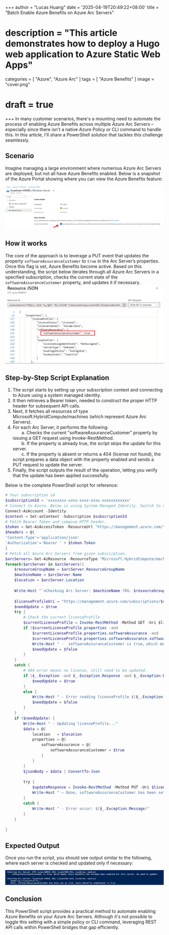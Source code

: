+++
author = "Lucas Huang"
date = '2025-04-19T20:49:22+08:00'
title = "Batch Enable Azure Benefits on Azure Arc Servers"
# description = "This article demonstrates how to deploy a Hugo web application to Azure Static Web Apps"
categories = [
    "Azure",
    "Azure Arc"
]
tags = [
    "Azure Benefits"
]
image = "cover.png"
# draft = true
+++
In many customer scenarios, there's a mounting need to automate the process of enabling Azure Benefits across multiple Azure Arc Servers – especially since there isn't a native Azure Policy or CLI command to handle this. In this article, I'll share a PowerShell solution that tackles this challenge seamlessly.

## Scenario   
Imagine managing a large environment where numerous Azure Arc Servers are deployed, but not all have Azure Benefits enabled. Below is a snapshot of the Azure Portal showing where you can view the Azure Benefits feature:

![Azure Benefits on Azure Arc Portal](image-cfc1572a-ea87-438b-9755-fcf89eb5f622.png)

## How it works
The core of the approach is to leverage a PUT event that updates the property `softwareAssuranceCustomer` to `true` in the Arc Server’s properties. Once this flag is set, Azure Benefits become active. Based on this understanding, the script below iterates through all Azure Arc Servers in a specified subscription, checks the current state of the `softwareAssuranceCustomer` property, and updates it if necessary.
![Azure Benefits Feature in Azure Arc json Property.png](Azure-Benefits-Feature-in-Azure-Arc-json-Property.png)

## Step-by-Step Script Explanation  
1. The script starts by setting up your subscription context and connecting to Azure using a system managed identity.  
2. It then retrieves a Bearer token, needed to construct the proper HTTP header for subsequent API calls.  
3. Next, it fetches all resources of type Microsoft.HybridCompute/machines (which represent Azure Arc Servers).  
4. For each Arc Server, it performs the following:  
  a. Checks the current "softwareAssuranceCustomer" property by issuing a GET request using Invoke-RestMethod.  
  b. If the property is already true, the script skips the update for this server.  
  c. If the property is absent or returns a 404 (license not found), the script prepares a data object with the property enabled and sends a PUT request to update the server.  
5. Finally, the script outputs the result of the operation, letting you verify that the update has been applied successfully.

Below is the complete PowerShell script for reference:

```powershell
# Your subscription id      
$subscriptionId = 'xxxxxxxx-xxxx-xxxx-xxxx-xxxxxxxxxxxx' 
# Connect to Azure. Below is using System Managed Identity. Switch to other parameter if System MI is not the way you are using.
Connect-AzAccount -Identity
$context = Set-azContext -Subscription $subscriptionId
# Fetch Bearer Token and compose HTTP header.
$token = Get-AzAccessToken -ResourceUrl "https://management.azure.com/"
$headers = @{
'Content-Type'='application/json'
'Authorization'='Bearer ' + $token.Token
}
# Fetch all Azure Arc Servers from given subscirption.
$arcServers= Get-AzResource -ResourceType "Microsoft.HybridCompute/machines"
foreach($arcServer in $arcServers){
    $resourceGroupName = $arcServer.ResourceGroupName
    $machineName = $arcServer.Name
    $location = $arcServer.Location

    Write-Host "`nChecking Arc Server: $machineName (RG: $resourceGroupName, Location: $location)"

    $licenseProfileUri = "https://management.azure.com/subscriptions/$subscriptionId/resourceGroups/$resourceGroupName/providers/Microsoft.HybridCompute/machines/$machineName/licenseProfiles/default?api-version=2023-10-03-preview"
    $needUpdate = $true
    try {
        # Check the current licenseProfile
        $currentLicenseProfile = Invoke-RestMethod -Method GET -Uri $licenseProfileUri -Headers $headers -ErrorAction Stop
        if ($currentLicenseProfile.properties -and
            $currentLicenseProfile.properties.softwareAssurance -and
            $currentLicenseProfile.properties.softwareAssurance.softwareAssuranceCustomer -eq $true) {
            Write-Host " -  softwareAssuranceCustomer is true，which means Azure Benefits has already been enabled for this server. No need to update."
            $needUpdate = $false
        }
    }
    catch {
        # 404 error means no license, still need to be updated.
        if ($_.Exception -and $_.Exception.Response -and $_.Exception.Response.StatusCode.value__ -eq 404) {
            $needUpdate = $true
        }
        else {
            Write-Host " - Error reading licenseProfile $($_.Exception.Message)"
            $needUpdate = $false 
        }
    }
    if ($needUpdate) {
        Write-Host " - Updating licenseProfile..."
        $data = @{
            location   = $location
            properties = @{
                softwareAssurance = @{
                    softwareAssuranceCustomer = $true
                }
            }
        }
        $jsonBody = $data | ConvertTo-Json

        try {
            $updateResponse = Invoke-RestMethod -Method PUT -Uri $licenseProfileUri -ContentType "application/json" -Headers $headers -Body $jsonBody -ErrorAction Stop
            Write-Host " – Done, softwareAssuranceCustomer has been set as $($updateResponse.properties.softwareAssurance.softwareAssuranceCustomer). Azure Benefits enablement is $($updateResponse.properties.softwareAssurance.softwareAssuranceCustomer)"
        }
        catch {
            Write-Host " - Error occur: $($_.Exception.Message)"
        }
    }

}
```

## Expected Output  

Once you run the script, you should see output similar to the following, where each server is checked and updated only if necessary:

![Script Output Screenshot](image-cfc1572a-ea87-438b-9755-fcf89eb5f624.png)

## Conclusion  

This PowerShell script provides a practical method to automate enabling Azure Benefits on your Azure Arc Servers. Although it's not possible to toggle this setting with a simple policy or CLI command, leveraging REST API calls within PowerShell bridges that gap efficiently.

